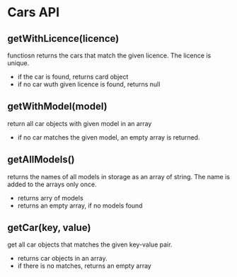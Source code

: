 # Cars API

## **getWithLicence(licence)**

functiosn returns the cars that match the given licence. The licence is unique.

- if the car is found, returns card object
- if no car wuth given licence is found, returns null

## **getWithModel(model)**

return all car objects with given model in an array

- if no car matches the given model, an empty array is returned.

## **getAllModels()**

returns the names of all models in storage as an array of string. The name is added to the arrays only once.

- returns arry of models
- returns an empty array, if no models found

## **getCar(key, value)**

get all car objects that matches the given key-value pair.

- returns car objects in an array.
- if there is no matches, returns an empty array

